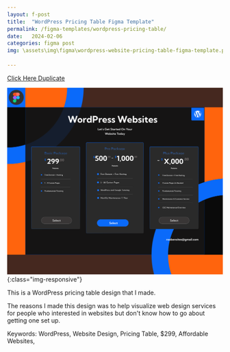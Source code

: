```yaml
---
layout: f-post
title:  "WordPress Pricing Table Figma Template"
permalink: /figma-templates/wordpress-pricing-table/
date:   2024-02-06
categories: figma post
img: \assets\img\figma\wordpress-website-pricing-table-figma-template.png

---
```



<a class="button" href="https://www.figma.com/community/file/1292240575217001327/wordpress-website-pricing-table" target="_blank">Click Here Duplicate</a>

![WordPress Website Pricing Table](\assets\img\figma\wordpress-website-pricing-table-figma-template.png){:class="img-responsive"}

This is a WordPress pricing  table design that I made.

The reasons I made this design was to help visualize web design services for people who interested in websites but don't know how to go about getting one set up.

Keywords: WordPress, Website Design, Pricing Table, $299, Affordable Websites, 
